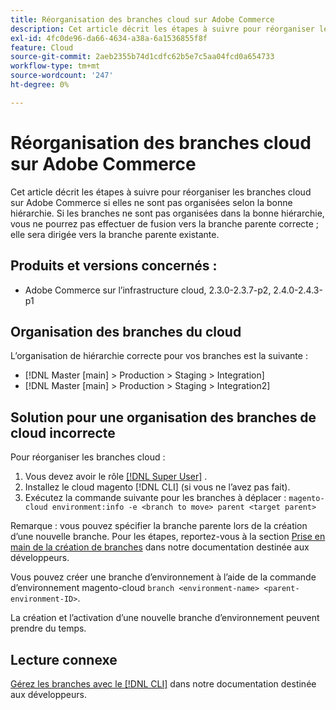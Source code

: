 ```yaml
---
title: Réorganisation des branches cloud sur Adobe Commerce
description: Cet article décrit les étapes à suivre pour réorganiser les branches cloud sur Adobe Commerce si elles ne sont pas organisées selon la bonne hiérarchie. Si les branches ne sont pas organisées dans la bonne hiérarchie, vous ne pourrez pas effectuer de fusion vers la branche parente correcte ; elle sera dirigée vers la branche parente existante.
exl-id: 4fc0de96-da66-4634-a38a-6a1536855f8f
feature: Cloud
source-git-commit: 2aeb2355b74d1cdfc62b5e7c5aa04fcd0a654733
workflow-type: tm+mt
source-wordcount: '247'
ht-degree: 0%

---
```


# Réorganisation des branches cloud sur Adobe Commerce

Cet article décrit les étapes à suivre pour réorganiser les branches cloud sur Adobe Commerce si elles ne sont pas organisées selon la bonne hiérarchie. Si les branches ne sont pas organisées dans la bonne hiérarchie, vous ne pourrez pas effectuer de fusion vers la branche parente correcte ; elle sera dirigée vers la branche parente existante.

## Produits et versions concernés :

* Adobe Commerce sur l’infrastructure cloud, 2.3.0-2.3.7-p2, 2.4.0-2.4.3-p1

## Organisation des branches du cloud

L’organisation de hiérarchie correcte pour vos branches est la suivante :

* [!DNL Master [main] > Production > Staging > Integration]
* [!DNL Master [main] > Production > Staging > Integration2]

## Solution pour une organisation des branches de cloud incorrecte

Pour réorganiser les branches cloud :

1. Vous devez avoir le rôle [[!DNL Super User]](https://experienceleague.adobe.com/docs/commerce-cloud-service/user-guide/project/user-access.html) .
1. Installez le cloud magento [!DNL CLI] (si vous ne l’avez pas fait).
1. Exécutez la commande suivante pour les branches à déplacer :
   `magento-cloud environment:info -e <branch to move> parent <target parent>`

Remarque : vous pouvez spécifier la branche parente lors de la création d’une nouvelle branche. Pour les étapes, reportez-vous à la section [Prise en main de la création de branches](https://experienceleague.adobe.com/en/docs/commerce-cloud-service/user-guide/develop/cli-branches) dans notre documentation destinée aux développeurs.

Vous pouvez créer une branche d’environnement à l’aide de la commande d’environnement magento-cloud `branch <environment-name> <parent-environment-ID>`.

La création et l’activation d’une nouvelle branche d’environnement peuvent prendre du temps.

## Lecture connexe

[Gérez les branches avec le  [!DNL CLI]](https://experienceleague.adobe.com/en/docs/commerce-cloud-service/user-guide/develop/cli-branches) dans notre documentation destinée aux développeurs.
